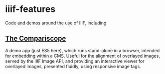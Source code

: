 # iiif-features
Code and demos around the use of IIIF, including:

## [The Compariscope](compariscope.html)
A demo app (just ES5 here), which runs stand-alone in a browser, intended for embedding within a CMS. 
Useful for the alignment of overlayed images, served by the IIIF Image API, and providing an interactive viewer for overlayed images, presented fluidly, using responsive image tags.
